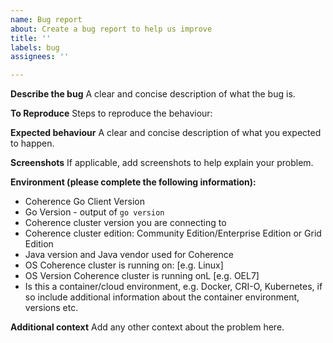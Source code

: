 ```yaml
---
name: Bug report
about: Create a bug report to help us improve
title: ''
labels: bug
assignees: ''

---
```


**Describe the bug**
A clear and concise description of what the bug is.

**To Reproduce**
Steps to reproduce the behaviour:

**Expected behaviour**
A clear and concise description of what you expected to happen.

**Screenshots**
If applicable, add screenshots to help explain your problem.

**Environment (please complete the following information):**
 - Coherence Go Client Version 
 - Go Version - output of `go version`
 - Coherence cluster version you are connecting to
 - Coherence cluster edition: Community Edition/Enterprise Edition or Grid Edition
 - Java version and Java vendor used for Coherence
 - OS Coherence cluster is running on: [e.g. Linux]
 - OS Version Coherence cluster is running onL [e.g. OEL7]
 - Is this a container/cloud environment, e.g. Docker, CRI-O, Kubernetes, if so include additional information about the container environment, versions etc.

**Additional context**
Add any other context about the problem here.
